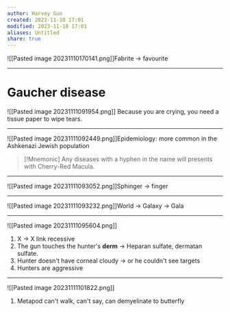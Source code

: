 ```yaml
---
author: Harvey Guo
created: 2023-11-10 17:01
modified: 2023-11-10 17:01
aliases: Untitled
share: true
---
```

![[Pasted image 20231110170141.png]]Fabrite -> favourite

---
# Gaucher disease
![[Pasted image 20231111091954.png]] Because you are crying, you need a tissue paper to wipe tears.

---
![[Pasted image 20231111092449.png]]Epidemiology: more common in the Ashkenazi Jewish population
>[!Mnemonic] 
>Any diseases with a hyphen in the name will presents with Cherry-Red Macula.

---
![[Pasted image 20231111093052.png]]Sphinger -> finger

---
![[Pasted image 20231111093232.png]]World -> Galaxy -> Gala

---
![[Pasted image 20231111095604.png]]
1. X -> X link recessive
2. The gun touches the hunter's **derm** -> Heparan sulfate, dermatan sulfate.
3. Hunter doesn't have corneal cloudy -> or he couldn't see targets
4. Hunters are aggressive

---
![[Pasted image 20231111101822.png]]
1. Metapod can't walk, can't say, can demyelinate to butterfly